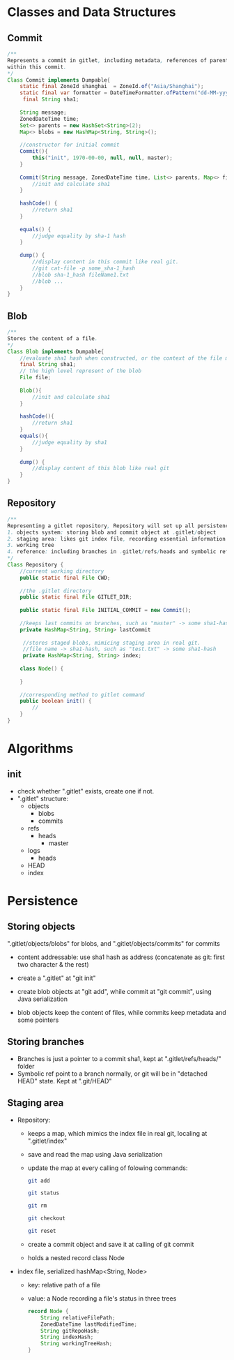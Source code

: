 # Classes and Data Structures



## Commit

```java
/**
Represents a commit in gitlet, including metadata, references of parents and references of blobs 
within this commit.
*/
Class Commit implements Dumpable{
    static final ZoneId shanghai  = ZoneId.of("Asia/Shanghai");
    static final var formatter = DateTimeFormatter.ofPattern("dd-MM-yyyy HH:mm:ss");
     final String sha1;
    
    String message;
    ZonedDateTime time;
    Set<> parents = new HashSet<String>(2);
    Map<> blobs = new HashMap<String, String>();
    
    //constructor for initial commit
    Commit(){
        this("init", 1970-00-00, null, null, master);
    }
    
    Commit(String message, ZonedDateTime time, List<> parents, Map<> files){
        //init and calculate sha1
    }
    
    hashCode() {
        //return sha1
    }
    
    equals() {
        //judge equality by sha-1 hash
    }
    
    dump() {
        //display content in this commit like real git.
        //git cat-file -p some_sha-1_hash
        //blob sha-1_hash fileName1.txt
        //blob ...
    }
}
```



## Blob

```java
/**
Stores the content of a file.
*/
Class Blob implements Dumpable{
    //evaluate sha1 hash when constructed, or the context of the file many change.
    final String sha1;
    // the high level represent of the blob
    File file;
    
    Blob(){
        //init and calculate sha1
    }
    
    hashCode(){
        //return sha1
    }
    equals(){
        //judge equality by sha1
    }
    
    dump() {
        //display content of this blob like real git
    }
}
```



## Repository

```java
/**
Representing a gitlet repository, Repository will set up all persistence at a specified project repository. 
1. objects system: storing blob and commit object at .gitlet/object
2. staging area: likes git index file, recording essential information to generate a commit object or reset to a specified commit
3. working tree
4. reference: including branches in .gitlet/refs/heads and symbolic ref in .gitlet/<symbol>
*/
Class Repository {
    //current working directory
    public static final File CWD;
    
    //the .gitlet directory
    public static final File GITLET_DIR;
    
    public static final File INITIAL_COMMIT = new Commit();
    
    //keeps last commits on branches, such as "master" -> some sha1-hash
    private HashMap<String, String> lastCommit
        
     //stores staged blobs, mimicing staging area in real git.
     //file name -> sha1-hash, such as "test.txt" -> some sha1-hash
     private HashMap<String, String> index;
    
    class Node() {
        
    }
    
 	//corresponding method to gitlet command
    public boolean init() {
        //
    }
}
```



# Algorithms



## init

- check whether ".gitlet" exists, create one if not.
- ".gitlet" structure:
    - objects
        - blobs
        - commits
    - refs
        - heads
            - master
    - logs
        - heads
    - HEAD
    - index



# Persistence



## Storing objects

".gitlet/objects/blobs" for blobs, and ".gitlet/objects/commits" for commits

- content addressable: use sha1 hash as address (concatenate as git: first two character & the rest)
- create a ".gitlet" at "git init"
- create blob objects at "git add", while commit at "git commit", using Java serialization

- blob objects keep the content of files, while commits keep metadata and some pointers



## Storing branches

- Branches is just a pointer to a commit sha1, kept at ".gitlet/refs/heads/" folder
- Symbolic ref point to a branch normally, or git will be in "detached HEAD" state. Kept at ".git/HEAD"



## Staging area

- Repository:

    -  keeps a map, which mimics the index file in real git, localing at ".gitlet/index"

    - save and read the map using Java serialization

    - update the map at  every calling of folowing commands:

        ```bash
        git add
        ```

        ```bash
        git status
        ```

        ```bash
        git rm
        ```

        ```bash
        git checkout
        ```

        ```bash
        git reset
        ```

    - create a commit object and save it at calling of git commit

    - holds a nested record class Node

- index file, serialized hashMap<String, Node>

    - key: relative path of a file

    - value: a Node recording a file's status in three trees

        ```java
        record Node {
        	String relativeFilePath;
            ZonedDateTime lastModifiedTime;
            String gitRepoHash;
            String indexHash;
            String workingTreeHash;
        }
        ```

        